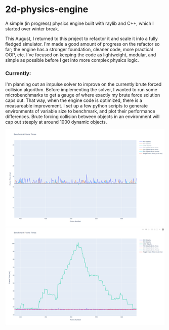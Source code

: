 # 2d-physics-engine
A simple (in progress) physics engine built with raylib and C++, which I started over winter break. 

This August, I returned to this project to refactor it and scale it into a fully fledged simulator. I'm made a good amount of progress on the refactor so far; the engine has a stronger foundation, cleaner code, more practical OOP, etc. I've focused on keeping the code as lightweight, modular, and simple as possible before I get into more complex physics logic.

### Currently: 

I'm planning out an impulse solver to improve on the currently brute forced collision algorithm. Before implementing the solver, I wanted to run some microbenchmarks to get a gauge of where exactly my brute force solution caps out. That way, when the engine code is optimized, there is a measureable improvement. I set up a few python scripts to generate environments of variable size to benchmark, and plot their performance differences. Brute forcing collision between objects in an environment will cap out steeply at around 1000 dynamic objects.

![900 Objects Benchmarked](readme/900ObjectsBruteForce.png)
![1000 Objects Benchmarked](readme/1000ObjectsBruteForce.png)
